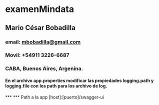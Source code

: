 # examenMindata

## Mario César Bobadilla
### email: mbobadilla@gmail.com
### Movil: +54911 3226-6687
### CABA, Buenos Aires, Argenina.
#### En el archivo app.properties modificar las propiedades logging.path y logging.file con los path para los archivo de log.
*** *** Path a la app [host]:[puerto]/swagger-ui
